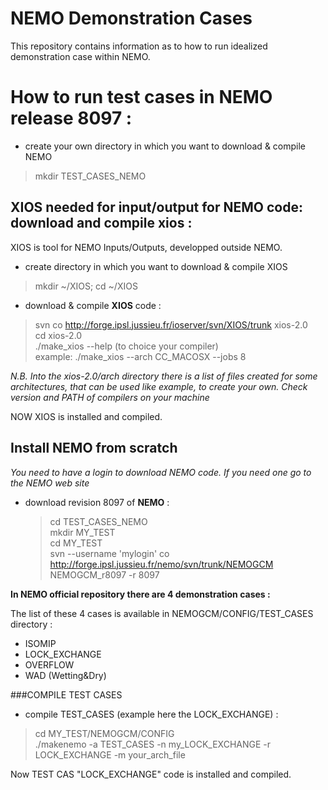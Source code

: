 
# NEMO Demonstration Cases

This repository contains information as to how to run idealized demonstration case within NEMO.


# How to run test cases in NEMO release 8097 :

* create your own directory in which you want to download & compile NEMO

> mkdir TEST\_CASES_NEMO 

## XIOS needed for input/output for NEMO code: download and compile xios :
 
XIOS is tool for NEMO Inputs/Outputs, developped outside NEMO. 

* create directory in which you want to download & compile XIOS
 
> mkdir ~/XIOS; cd ~/XIOS
  
* download & compile **XIOS** code : 
 
> svn co http://forge.ipsl.jussieu.fr/ioserver/svn/XIOS/trunk xios-2.0
<br> cd xios-2.0
<br> ./make\_xios --help  (to choice your compiler)
<br> example: ./make\_xios --arch CC_MACOSX --jobs 8
  
<i> N.B. Into the xios-2.0/arch directory there is a list of files created for some architectures, that can be used like example, to create your own. Check version and PATH of compilers on your machine</i>

NOW XIOS is installed and compiled.

## Install NEMO from scratch
<i> You need to have a login to download NEMO code. If you need one go to the NEMO web site</i>

* download revision 8097 of **NEMO** : 

  > cd TEST\_CASES\_NEMO
 <br> mkdir MY\_TEST 
 <br> cd MY\_TEST 
 <br> svn --username 'mylogin' co http://forge.ipsl.jussieu.fr/nemo/svn/trunk/NEMOGCM NEMOGCM_r8097 -r 8097


<b>In NEMO official repository there are 4 demonstration cases : </b>

The list of these 4 cases is available in NEMOGCM/CONFIG/TEST_CASES directory :

- ISOMIP
- LOCK_EXCHANGE
- OVERFLOW
- WAD (Wetting&Dry)


###COMPILE TEST CASES 
 
* compile TEST\_CASES (example here the LOCK_EXCHANGE) : 

 > cd MY\_TEST/NEMOGCM/CONFIG
 <br> ./makenemo -a TEST_CASES -n my\_LOCK\_EXCHANGE -r LOCK\_EXCHANGE -m your\_arch\_file
  

Now TEST CAS "LOCK_EXCHANGE" code is installed and compiled. 
